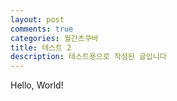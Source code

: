 ```yaml
---
layout: post
comments: true
categories: 월간츠쿠바
title: 테스트 2
description: 테스트용으로 작성된 글입니다
---
```


Hello, World!